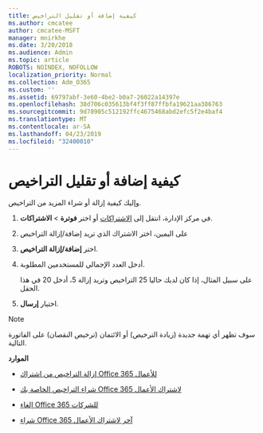 ```yaml
---
title: كيفية إضافة أو تقليل التراخيص
ms.author: cmcatee
author: cmcatee-MSFT
manager: mnirkhe
ms.date: 3/20/2018
ms.audience: Admin
ms.topic: article
ROBOTS: NOINDEX, NOFOLLOW
localization_priority: Normal
ms.collection: Adm_O365
ms.custom: ''
ms.assetid: 69797abf-3e60-4be2-b0a7-26022a14397e
ms.openlocfilehash: 38d706c035613bf4f3ff87ffbfa19621aa386763
ms.sourcegitcommit: 9d78905c512192ffc4675468abd2efc5f2e4baf4
ms.translationtype: MT
ms.contentlocale: ar-SA
ms.lasthandoff: 04/23/2019
ms.locfileid: "32400010"
---
```

# <a name="how-to-add-or-reduce-licenses"></a>كيفية إضافة أو تقليل التراخيص

وإليك كيفية إزالة أو شراء المزيد من التراخيص.
  
1. في مركز الإدارة، انتقل إلى [الاشتراكات](https://go.microsoft.com/fwlink/p/?linkid=842054) أو اختر **فوترة** \> **الاشتراكات**.
    
2. على اليمين، اختر الاشتراك الذي تريد إضافة/إزالة التراخيص
    
3. اختر **إضافة/إزالة التراخيص**.
    
4. أدخل العدد الإجمالي للمستخدمين المطلوبة.
    
    على سبيل المثال، إذا كان لديك حاليا 25 التراخيص وتريد إزالة 5، أدخل 20 في هذا الحقل.
    
5. اختيار **إرسال**.
    
> [!NOTE]
> سوف تظهر أي تهمة جديدة (زيادة الترخيص) أو الائتمان (ترخيص النقصان) على الفاتورة التالية. 
  
 **الموارد**
  
- [إزالة التراخيص من اشتراك Office 365 للأعمال](https://support.office.com/article/9c64d127-e2dd-4ecc-81f5-2f87e5a74803)
    
- [شراء التراخيص الخاصة بك Office 365 لاشتراك الأعمال](https://support.office.com/article/36081d8d-b3fa-4948-8c34-e217bba825e1)
    
- [إلغاء Office 365 للشركات](https://support.office.com/article/b1bc0bef-4608-4601-813a-cdd9f746709a)
    
- [شراء Office 365 آخر لاشتراك الأعمال](https://support.office.com/article/fab3b86c-3359-4042-8692-5d4dc7550b7c)
    

